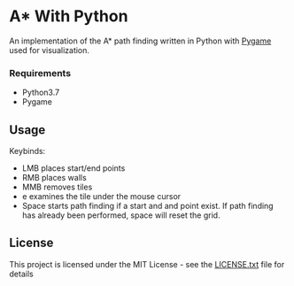 # A* With Python

An implementation of the A* path finding written in Python with [Pygame](https://www.pygame.org/news) used for visualization.

### Requirements

* Python3.7
* Pygame


## Usage

Keybinds:

* LMB places start/end points
* RMB places walls
* MMB removes tiles
* e examines the tile under the mouse cursor
* Space starts path finding if a start and and point exist. If path finding has already been performed, space will reset the grid. 


## License

This project is licensed under the MIT License - see the [LICENSE.txt](LICENSE.txt) file for details
